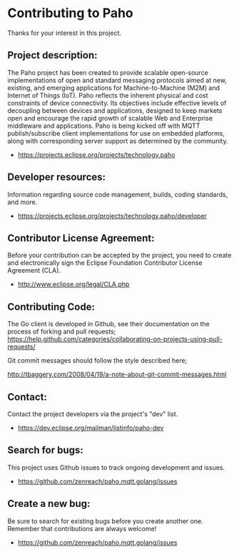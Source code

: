 Contributing to Paho
====================

Thanks for your interest in this project.

Project description:
--------------------

The Paho project has been created to provide scalable open-source implementations of open and standard messaging protocols aimed at new, existing, and emerging applications for Machine-to-Machine (M2M) and Internet of Things (IoT).
Paho reflects the inherent physical and cost constraints of device connectivity. Its objectives include effective levels of decoupling between devices and applications, designed to keep markets open and encourage the rapid growth of scalable Web and Enterprise middleware and applications. Paho is being kicked off with MQTT publish/subscribe client implementations for use on embedded platforms, along with corresponding server support as determined by the community.

- https://projects.eclipse.org/projects/technology.paho

Developer resources:
--------------------

Information regarding source code management, builds, coding standards, and more.

- https://projects.eclipse.org/projects/technology.paho/developer

Contributor License Agreement:
------------------------------

Before your contribution can be accepted by the project, you need to create and electronically sign the Eclipse Foundation Contributor License Agreement (CLA).

- http://www.eclipse.org/legal/CLA.php

Contributing Code:
------------------

The Go client is developed in Github, see their documentation on the process of forking and pull requests; https://help.github.com/categories/collaborating-on-projects-using-pull-requests/

Git commit messages should follow the style described here;

http://tbaggery.com/2008/04/19/a-note-about-git-commit-messages.html

Contact:
--------

Contact the project developers via the project's "dev" list.

- https://dev.eclipse.org/mailman/listinfo/paho-dev

Search for bugs:
----------------

This project uses Github issues to track ongoing development and issues.

- https://github.com/zenreach/paho.mqtt.golang/issues

Create a new bug:
-----------------

Be sure to search for existing bugs before you create another one. Remember that contributions are always welcome!

- https://github.com/zenreach/paho.mqtt.golang/issues
